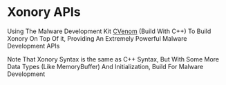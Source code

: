 # Xonory APIs 
<p>Using The Malware Development Kit <a href="https://github.com/Mahmoud7Osman/github">CVenom</a> (Build With C++) To Build Xonory On Top Of it, Providing An Extremely Powerful Malware Development APIs</p>
<p>Note That Xonory Syntax is the same as C++ Syntax, But With Some More Data Types (Like MemoryBuffer) And Initialization, Build For Malware Development</p>
